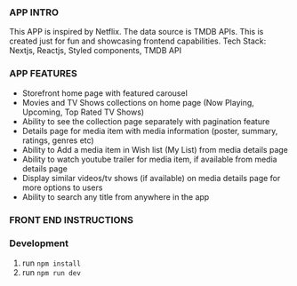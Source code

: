 ### APP INTRO ###
This APP is inspired by Netflix. The data source is TMDB APIs.
This is created just for fun and showcasing frontend capabilities.
Tech Stack: Nextjs, Reactjs, Styled components, TMDB API

### APP FEATURES ###
* Storefront home page with featured carousel
* Movies and TV Shows collections on home page (Now Playing, Upcoming, Top Rated TV Shows)
* Ability to see the collection page separately with pagination feature
* Details page for media item with media information (poster, summary, ratings, genres etc)
* Ability to Add a media item in Wish list (My List) from media details page
* Ability to watch youtube trailer for media item, if available from media details page
* Display similar videos/tv shows (if available) on media details page for more options to users
* Ability to search any title from anywhere in the app


### FRONT END INSTRUCTIONS ###

### Development ###

1. run `npm install`
2. run `npm run dev`
